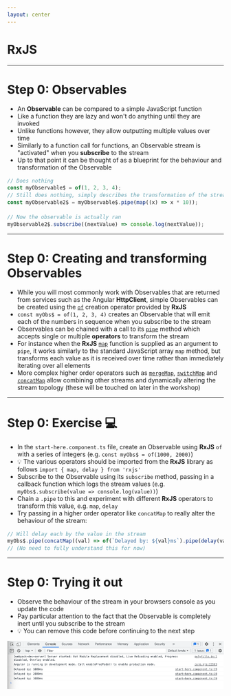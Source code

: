 ```yaml
---
layout: center
---
```


# RxJS

---

<div class="dense">

# Step 0: Observables

- An **Observable** can be compared to a simple JavaScript function
- Like a function they are lazy and won't do anything until they are invoked
- Unlike functions however, they allow outputting multiple values over time
- Similarly to a function call for functions, an Observable stream is "activated" when you **subscribe** to the stream
- Up to that point it can be thought of as a blueprint for the behaviour and transformation of the Observable

```typescript
// Does nothing
const myObservable$ = of(1, 2, 3, 4);
// Still does nothing, simply describes the transformation of the stream by multiplying each value by 10
const myObservable2$ = myObservable$.pipe(map((x) => x * 10));

// Now the observable is actually ran
myObservable2$.subscribe((nextValue) => console.log(nextValue));
```

</div>

---

<div class="dense">

# Step 0: Creating and transforming Observables

- While you will most commonly work with Observables that are returned from services such as the Angular **HttpClient**, simple Observables can be created using the [`of`](https://rxjs.dev/api/index/function/of) creation operator provided by **RxJS**
- `const myObs$ = of(1, 2, 3, 4)` creates an Observable that will emit each of the numbers in sequence when you subscribe to the stream
- Observables can be chained with a call to its [`pipe`](https://rxjs.dev/guide/operators#piping) method which accepts single or multiple **operators** to transform the stream
- For instance when the **RxJS** [`map`](https://rxjs.dev/api/index/function/map) function is supplied as an argument to `pipe`, it works similarly to the standard JavaScript array `map` method, but transforms each value as it is received over time rather than immediately iterating over all elements
- More complex higher order operators such as [`mergeMap`](https://rxjs.dev/api/index/function/mergeMap), [`switchMap`](https://rxjs.dev/api/index/function/switchMap) and [`concatMap`](https://rxjs.dev/api/index/function/concatMap) allow combining other streams and dynamically altering the stream topology (these will be touched on later in the workshop)

</div>

---

<div class="dense">

# Step 0: Exercise 💻

- In the `start-here.component.ts` file, create an Observable using **RxJS** `of` with a series of integers (e.g. `const myObs$ = of(1000, 2000)`)
- 💡 The various operators should be imported from the **RxJS** library as follows `import { map, delay } from 'rxjs'`
- Subscribe to the Observable using its `subscribe` method, passing in a callback function which logs the stream values (e.g. `myObs$.subscribe(value => console.log(value))`)
- Chain a `.pipe` to this and experiment with different **RxJS** operators to transform this value, e.g. `map`, `delay`
- Try passing in a higher order operator like `concatMap` to really alter the behaviour of the stream:

```typescript
// Will delay each by the value in the stream
myObs$.pipe(concatMap((val) => of(`Delayed by: ${val}ms`).pipe(delay(val))));
// (No need to fully understand this for now)
```

</div>

---

<div class="dense">

# Step 0: Trying it out

- Observe the behaviour of the stream in your browsers console as you update the code
- Pay particular attention to the fact that the Observable is completely inert until you subscribe to the stream
- 💡 You can remove this code before continuing to the next step

<img src="/images/try-rxjs.png" alt="RxJS subscription output">

</div>
